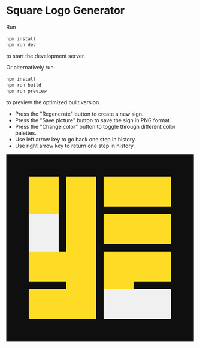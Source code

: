 # Square Logo Generator

Run
```
npm install
npm run dev
```
to start the development server.

Or alternatively run
```
npm install
npm run build
npm run preview
```
to preview the optimized built version.

- Press the "Regenerate" button to create a new sign.
- Press the "Save picture" button to save the sign in PNG format.
- Press the "Change color" button to toggle through different color palettes.
- Use left arrow key to go back one step in history.
- Use right arrow key to return one step in history.

![alt text](https://github.com/omzeton/logo-sign-generator/blob/master/svgs/readme-example.png?raw=true)
